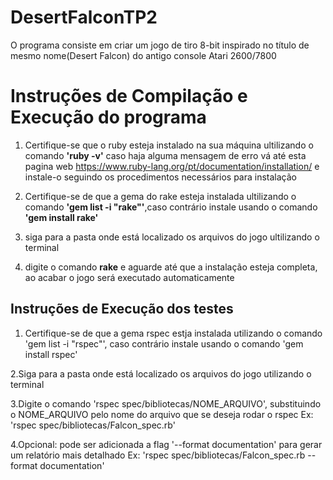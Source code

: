 # DesertFalconTP2
O programa consiste em criar um jogo de tiro 8-bit inspirado no título de mesmo nome(Desert Falcon) do antigo console Atari 2600/7800

# Instruções de Compilação e Execução do programa
1. Certifique-se que o ruby esteja instalado na sua máquina ultilizando o comando <b>'ruby -v'</b> caso haja alguma mensagem de erro vá até esta pagina web https://www.ruby-lang.org/pt/documentation/installation/ e instale-o seguindo os procedimentos necessários para instalação

2. Certifique-se de que a gema do rake esteja instalada ultilizando o comando <b>'gem list -i "rake"'</b>,caso contrário instale usando o comando <b>'gem install rake'</b>

3. siga para a pasta onde está localizado os arquivos do jogo ultilizando o terminal

4. digite o comando <b>rake</b> e aguarde até que a instalação esteja completa, ao acabar o jogo será executado automaticamente

## Instruções de Execução dos testes
1. Certifique-se de que a gema rspec estja instalada utilizando o comando 'gem list -i "rspec"',
caso contrário instale usando o comando 'gem install rspec'

2.Siga para a pasta onde está localizado os arquivos do jogo utilizando o terminal

3.Digite o comando 'rspec spec/bibliotecas/NOME_ARQUIVO', substituindo o NOME_ARQUIVO pelo nome do arquivo
que se deseja rodar o rspec
Ex: 'rspec spec/bibliotecas/Falcon_spec.rb'

4.Opcional: pode ser adicionada a flag '--format documentation' para gerar um relatório mais detalhado
Ex: 'rspec spec/bibliotecas/Falcon_spec.rb  --format documentation'
